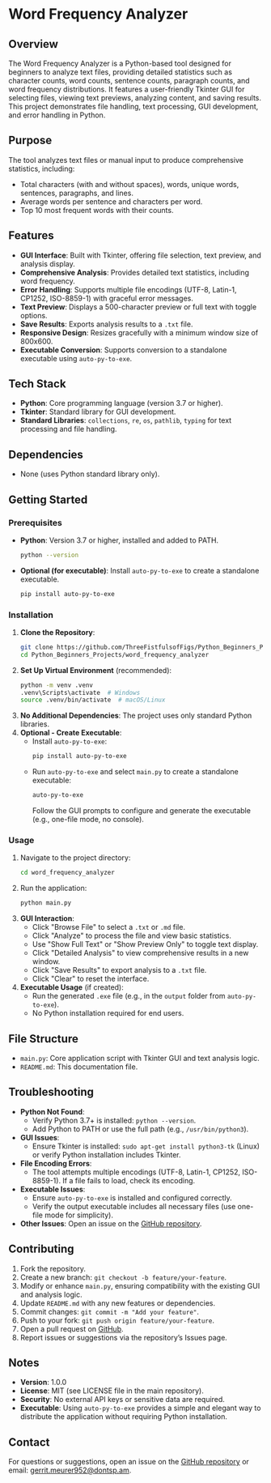# Word Frequency Analyzer

## Overview
The Word Frequency Analyzer is a Python-based tool designed for beginners to analyze text files, providing detailed statistics such as character counts, word counts, sentence counts, paragraph counts, and word frequency distributions. It features a user-friendly Tkinter GUI for selecting files, viewing text previews, analyzing content, and saving results. This project demonstrates file handling, text processing, GUI development, and error handling in Python.

## Purpose
The tool analyzes text files or manual input to produce comprehensive statistics, including:
- Total characters (with and without spaces), words, unique words, sentences, paragraphs, and lines.
- Average words per sentence and characters per word.
- Top 10 most frequent words with their counts.

## Features
- **GUI Interface**: Built with Tkinter, offering file selection, text preview, and analysis display.
- **Comprehensive Analysis**: Provides detailed text statistics, including word frequency.
- **Error Handling**: Supports multiple file encodings (UTF-8, Latin-1, CP1252, ISO-8859-1) with graceful error messages.
- **Text Preview**: Displays a 500-character preview or full text with toggle options.
- **Save Results**: Exports analysis results to a `.txt` file.
- **Responsive Design**: Resizes gracefully with a minimum window size of 800x600.
- **Executable Conversion**: Supports conversion to a standalone executable using `auto-py-to-exe`.

## Tech Stack
- **Python**: Core programming language (version 3.7 or higher).
- **Tkinter**: Standard library for GUI development.
- **Standard Libraries**: `collections`, `re`, `os`, `pathlib`, `typing` for text processing and file handling.

## Dependencies
- None (uses Python standard library only).

## Getting Started

### Prerequisites
- **Python**: Version 3.7 or higher, installed and added to PATH.
  ```bash
  python --version
  ```
- **Optional (for executable)**: Install `auto-py-to-exe` to create a standalone executable.
  ```bash
  pip install auto-py-to-exe
  ```

### Installation
1. **Clone the Repository**:
   ```bash
   git clone https://github.com/ThreeFistfulsofFigs/Python_Beginners_Projects.git
   cd Python_Beginners_Projects/word_frequency_analyzer
   ```
2. **Set Up Virtual Environment** (recommended):
   ```bash
   python -m venv .venv
   .venv\Scripts\activate  # Windows
   source .venv/bin/activate  # macOS/Linux
   ```
3. **No Additional Dependencies**: The project uses only standard Python libraries.
4. **Optional - Create Executable**:
   - Install `auto-py-to-exe`:
     ```bash
     pip install auto-py-to-exe
     ```
   - Run `auto-py-to-exe` and select `main.py` to create a standalone executable:
     ```bash
     auto-py-to-exe
     ```
     Follow the GUI prompts to configure and generate the executable (e.g., one-file mode, no console).

### Usage
1. Navigate to the project directory:
   ```bash
   cd word_frequency_analyzer
   ```
2. Run the application:
   ```bash
   python main.py
   ```
3. **GUI Interaction**:
   - Click "Browse File" to select a `.txt` or `.md` file.
   - Click "Analyze" to process the file and view basic statistics.
   - Use "Show Full Text" or "Show Preview Only" to toggle text display.
   - Click "Detailed Analysis" to view comprehensive results in a new window.
   - Click "Save Results" to export analysis to a `.txt` file.
   - Click "Clear" to reset the interface.
4. **Executable Usage** (if created):
   - Run the generated `.exe` file (e.g., in the `output` folder from `auto-py-to-exe`).
   - No Python installation required for end users.

## File Structure
- `main.py`: Core application script with Tkinter GUI and text analysis logic.
- `README.md`: This documentation file.

## Troubleshooting
- **Python Not Found**:
  - Verify Python 3.7+ is installed: `python --version`.
  - Add Python to PATH or use the full path (e.g., `/usr/bin/python3`).
- **GUI Issues**:
  - Ensure Tkinter is installed: `sudo apt-get install python3-tk` (Linux) or verify Python installation includes Tkinter.
- **File Encoding Errors**:
  - The tool attempts multiple encodings (UTF-8, Latin-1, CP1252, ISO-8859-1). If a file fails to load, check its encoding.
- **Executable Issues**:
  - Ensure `auto-py-to-exe` is installed and configured correctly.
  - Verify the output executable includes all necessary files (use one-file mode for simplicity).
- **Other Issues**: Open an issue on the [GitHub repository](https://github.com/ThreeFistfulsofFigs/Python_Beginners_Projects).

## Contributing
1. Fork the repository.
2. Create a new branch: `git checkout -b feature/your-feature`.
3. Modify or enhance `main.py`, ensuring compatibility with the existing GUI and analysis logic.
4. Update `README.md` with any new features or dependencies.
5. Commit changes: `git commit -m "Add your feature"`.
6. Push to your fork: `git push origin feature/your-feature`.
7. Open a pull request on [GitHub](https://github.com/ThreeFistfulsofFigs/Python_Beginners_Projects).
8. Report issues or suggestions via the repository’s Issues page.

## Notes
- **Version**: 1.0.0
- **License**: MIT (see LICENSE file in the main repository).
- **Security**: No external API keys or sensitive data are required.
- **Executable**: Using `auto-py-to-exe` provides a simple and elegant way to distribute the application without requiring Python installation.

## Contact
For questions or suggestions, open an issue on the [GitHub repository](https://github.com/ThreeFistfulsofFigs/Python_Beginners_Projects) or email: [gerrit.meurer952@dontsp.am](mailto:gerrit.meurer952@dontsp.am).